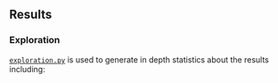 ## Results

### Exploration

[`exploration.py`](exploration.py) is used to generate in depth statistics about the results including:
